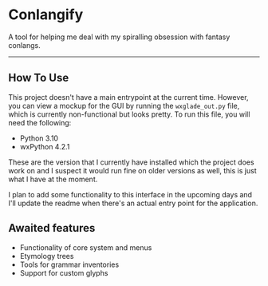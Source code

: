 # Conlangify

A tool for helping me deal with my spiralling obsession with fantasy conlangs.

---

## How To Use
This project doesn't have a main entrypoint at the current time. However, you can view a mockup for the GUI by running the `wxglade_out.py` file, which is currently non-functional but looks pretty. To run this file, you will need the following:
- Python 3.10
- wxPython 4.2.1

These are the version that I currently have installed which the project does work on and I suspect it would run fine on older versions as well, this is just what I have at the moment.

I plan to add some functionality to this interface in the upcoming days and I'll update the readme when there's an actual entry point for the application.

## Awaited features
- Functionality of core system and menus
- Etymology trees
- Tools for grammar inventories
- Support for custom glyphs
